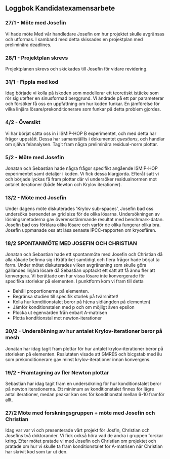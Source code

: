 ## Loggbok Kandidatexamensarbete

### 27/1 - Möte med Josefin
Vi hade möte Med vår handledare Josefin om hur projektet skulle avgränsas och utformas. I samband med detta skissades en projektplan med preliminära deadlines.

### 28/1 - Projektplan skrevs
Projektplanen skrevs och skickades till Josefin för vidare revidering.

### 31/1 - Fippla med kod
Idag började vi kolla på iskoden som modellerar ett teoretiskt istäcke som rör sig utefter en sinusformad berggrund. Vi ändrade på ett par parameterar och försöker få oss en uppfattning om hur koden funkar.
En jämförelse för vilka linjära lösare/prekonditionerare som funkar på detta problem gjordes.

### 4/2 - Översikt

Vi har börjat sätta oss in i ISMIP-HOP B experimentet, och med detta har frågor uppstått. Dessa har samanställts i dokumentet *questions*, och handlar om själva felanalysen. Tagit fram några preliminära residual-norm plottar.

### 5/2 - Möte med Josefin 
Jonatan och Sebastian hade några frågor specifikt angående ISMIP-HOP experimentet samt detaljer i koden. Vi fick dessa klargjorda. Efteråt satt vi och började lyckas få fram plottar där vi undersöker residualnormen mot antalet iterationer (både Newton och Krylov iterationer). 

### 13/2 - Möte med Josefin
Under dagens möte diskuterades 'Krylov sub-spaces', Josefin bad oss undersöka beroendet av grid size för de olika lösarna. Undersökningen av lösningsmetoderna gav överensstämmande resultat med benchmark-datan. Josefin bad oss förklara olika lösare och varför de olika fungerar olika bra. Josefin uppmanade oss att läsa senaste IPCC-rapporten om kryosfären.

### 18/2 SPONTANMÖTE MED JOSEFIN OCH CHRISTIAN
Jonatan och Sebastian hade ett spontanmöte med Josefin och Christian då alla råkade befinna sig i Kräftriket samtidigt och flera frågor hade börjat ta form. Under mötet diskuterades vilken avgränsning som skulle göra gällandes linjära lösare då Sebastian upptäckt ett sätt att få ännu fler att konvergera. Vi berättade om hur vissa lösare inte konvergerade för specifika storlekar på elementen. I punktform kom vi fram till detta
* Behåll proportionerna på elementen.
* Begränsa studien till specifik storlek på tvärsnittet!
* Kolla hur konditionstalet beror på h(ena sidlängden på elementen)
* Jämför konditionstalen med p och om möjligt även epsilon
* Plocka ut egenvärden från enbart A-matrisen 
* Plotta konditionstal mot newton-iterationer

### 20/2 - Undersökning av hur antalet Krylov-iterationer beror på mesh
Jonatan har idag tagit fram plottar för hur antalet krylov-iterationer beror på storleken på elementen. Reslutaten visade att GMRES och bicgstab med ilu som prekonditionerare gav minst krylov-iterationer innan konvergens.

### 19/2 - Framtagning av fler Newton plottar
Sebastian har idag tagit fram en undersökning för hur konditionstalet beror på newton iterationerna. Ett minimum av konditionstalet finnes för lägre antal iterationer, medan peakar kan ses för konditionstal mellan 6-10 framför allt.

### 27/2 Möte med forskningsgruppen + möte med Josefin och Christian
Idag var var vi och presenterade vårt projekt för Josfin, Christian och Josefins två doktorander. Vi fick också höra vad de andra i gruppen forskar kring. Efter mötet pratade vi med Josefin och Christian om projektet och pratade om hur vi skulle ta fram konditionstalet för A-matrisen när Christian har skrivit kod som tar ut den.
